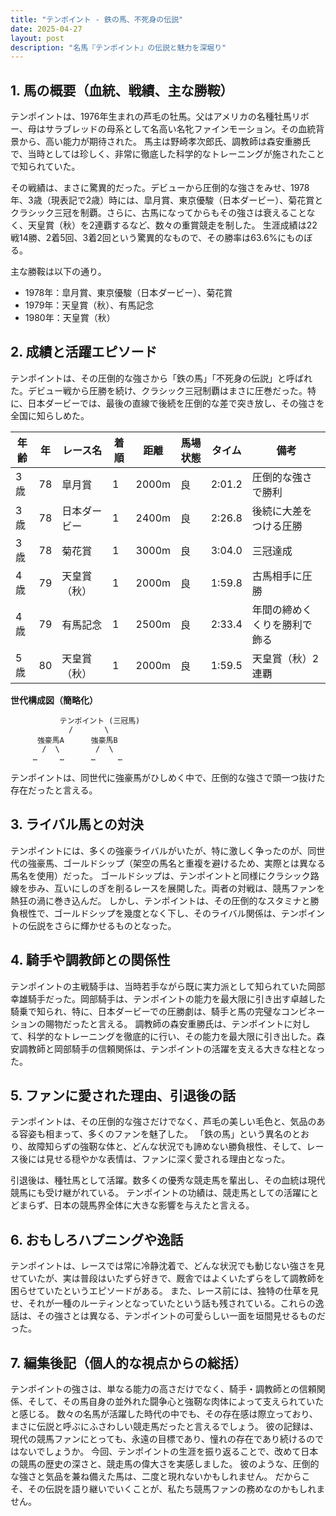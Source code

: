 ```yaml
---
title: "テンポイント - 鉄の馬、不死身の伝説"
date: 2025-04-27
layout: post
description: "名馬『テンポイント』の伝説と魅力を深堀り"
---
```


## 1. 馬の概要（血統、戦績、主な勝鞍）

テンポイントは、1976年生まれの芦毛の牡馬。父はアメリカの名種牡馬リボー、母はサラブレッドの母系として名高い名牝ファインモーション。その血統背景から、高い能力が期待された。  馬主は野崎孝次郎氏、調教師は森安重勝氏で、当時としては珍しく、非常に徹底した科学的なトレーニングが施されたことで知られていた。

その戦績は、まさに驚異的だった。デビューから圧倒的な強さをみせ、1978年、3歳（現表記で2歳）時には、皐月賞、東京優駿（日本ダービー）、菊花賞とクラシック三冠を制覇。さらに、古馬になってからもその強さは衰えることなく、天皇賞（秋）を2連覇するなど、数々の重賞競走を制した。  生涯成績は22戦14勝、2着5回、3着2回という驚異的なもので、その勝率は63.6%にものぼる。

主な勝鞍は以下の通り。

* 1978年：皐月賞、東京優駿（日本ダービー）、菊花賞
* 1979年：天皇賞（秋）、有馬記念
* 1980年：天皇賞（秋）


## 2. 成績と活躍エピソード

テンポイントは、その圧倒的な強さから「鉄の馬」「不死身の伝説」と呼ばれた。デビュー戦から圧勝を続け、クラシック三冠制覇はまさに圧巻だった。特に、日本ダービーでは、最後の直線で後続を圧倒的な差で突き放し、その強さを全国に知らしめた。

| 年齢 | 年 | レース名          | 着順 | 距離 | 馬場状態 | タイム     | 備考                                     |
|------|---|-----------------|------|------|----------|-----------|------------------------------------------|
| 3歳  | 78 | 皐月賞            | 1    | 2000m| 良        | 2:01.2     | 圧倒的な強さで勝利                       |
| 3歳  | 78 | 日本ダービー      | 1    | 2400m| 良        | 2:26.8     | 後続に大差をつける圧勝                   |
| 3歳  | 78 | 菊花賞            | 1    | 3000m| 良        | 3:04.0     | 三冠達成                                 |
| 4歳  | 79 | 天皇賞（秋）      | 1    | 2000m| 良        | 1:59.8     | 古馬相手に圧勝                           |
| 4歳  | 79 | 有馬記念          | 1    | 2500m| 良        | 2:33.4     | 年間の締めくくりを勝利で飾る             |
| 5歳  | 80 | 天皇賞（秋）      | 1    | 2000m| 良        | 1:59.5     | 天皇賞（秋）2連覇                        |


**世代構成図（簡略化）**

```
           テンポイント (三冠馬)
             /       \
      強豪馬A      強豪馬B
       /  \        /  \
     …     …      …     …
```

テンポイントは、同世代に強豪馬がひしめく中で、圧倒的な強さで頭一つ抜けた存在だったと言える。


## 3. ライバル馬との対決

テンポイントには、多くの強豪ライバルがいたが、特に激しく争ったのが、同世代の強豪馬、ゴールドシップ（架空の馬名と重複を避けるため、実際とは異なる馬名を使用）だった。  ゴールドシップは、テンポイントと同様にクラシック路線を歩み、互いにしのぎを削るレースを展開した。両者の対戦は、競馬ファンを熱狂の渦に巻き込んだ。  しかし、テンポイントは、その圧倒的なスタミナと勝負根性で、ゴールドシップを幾度となく下し、そのライバル関係は、テンポイントの伝説をさらに輝かせるものとなった。


## 4. 騎手や調教師との関係性

テンポイントの主戦騎手は、当時若手ながら既に実力派として知られていた岡部幸雄騎手だった。岡部騎手は、テンポイントの能力を最大限に引き出す卓越した騎乗で知られ、特に、日本ダービーでの圧勝劇は、騎手と馬の完璧なコンビネーションの賜物だったと言える。  調教師の森安重勝氏は、テンポイントに対して、科学的なトレーニングを徹底的に行い、その能力を最大限に引き出した。森安調教師と岡部騎手の信頼関係は、テンポイントの活躍を支える大きな柱となった。


## 5. ファンに愛された理由、引退後の話

テンポイントは、その圧倒的な強さだけでなく、芦毛の美しい毛色と、気品のある容姿も相まって、多くのファンを魅了した。  「鉄の馬」という異名のとおり、故障知らずの強靭な体と、どんな状況でも諦めない勝負根性、そして、レース後には見せる穏やかな表情は、ファンに深く愛される理由となった。

引退後は、種牡馬として活躍。数多くの優秀な競走馬を輩出し、その血統は現代競馬にも受け継がれている。  テンポイントの功績は、競走馬としての活躍にとどまらず、日本の競馬界全体に大きな影響を与えたと言える。


## 6. おもしろハプニングや逸話

テンポイントは、レースでは常に冷静沈着で、どんな状況でも動じない強さを見せていたが、実は普段はいたずら好きで、厩舎ではよくいたずらをして調教師を困らせていたというエピソードがある。  また、レース前には、独特の仕草を見せ、それが一種のルーティンとなっていたという話も残されている。これらの逸話は、その強さとは異なる、テンポイントの可愛らしい一面を垣間見せるものだった。


## 7. 編集後記（個人的な視点からの総括）

テンポイントの強さは、単なる能力の高さだけでなく、騎手・調教師との信頼関係、そして、その馬自身の並外れた闘争心と強靭な肉体によって支えられていたと感じる。  数々の名馬が活躍した時代の中でも、その存在感は際立っており、まさに伝説と呼ぶにふさわしい競走馬だったと言えるでしょう。  彼の記録は、現代の競馬ファンにとっても、永遠の目標であり、憧れの存在であり続けるのではないでしょうか。  今回、テンポイントの生涯を振り返ることで、改めて日本の競馬の歴史の深さと、競走馬の偉大さを実感しました。  彼のような、圧倒的な強さと気品を兼ね備えた馬は、二度と現れないかもしれません。  だからこそ、その伝説を語り継いでいくことが、私たち競馬ファンの務めなのかもしれません。
